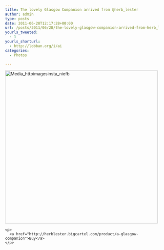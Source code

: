```yaml
---
title: The lovely Glasgow Companion arrived from @herb_lester
author: admin
type: posts
date: 2011-06-28T12:17:28+00:00
url: /posts/2011/06/28/the-lovely-glasgow-companion-arrived-from-herb_lester/
yourls_tweeted:
  - 1
yourls_shorturl:
  - http://lobban.org/i/ai
categories:
  - Photos

---
```

<div class='posterous_autopost'>
  <a href="http://instagr.am/p/GjLxZ/"></p> 
  
  <div class='p_embed p_image_embed'>
    <a href="http://posterous.com/getfile/files.posterous.com/nonimage/EubgAAcEJwBoboqjnjrpaDyIeJfCAlmDdBEpAgavCdEuxsyofuDcJckvFgJq/media_httpimagesinsta_nIEFb.jpg.scaled1000.jpg"><img alt="Media_httpimagesinsta_niefb" height="500" src="https://posterous.com/getfile/files.posterous.com/nonimage/EubgAAcEJwBoboqjnjrpaDyIeJfCAlmDdBEpAgavCdEuxsyofuDcJckvFgJq/media_httpimagesinsta_nIEFb.jpg.scaled500.jpg" width="500" /></a>
  </div>
  
  <p>
    </a></div> 
    
    <p>
      <a href="http://herblester.bigcartel.com/product/a-glasgow-companion">Buy</a>
    </p>